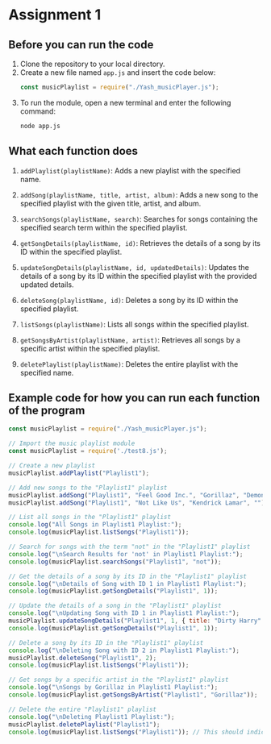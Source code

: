 # Assignment 1


## Before you can run the code

1. Clone the repository to your local directory.
2. Create a new file named `app.js` and insert the code below:
    ```javascript
    const musicPlaylist = require("./Yash_musicPlayer.js");
    ```
3. To run the module, open a new terminal and enter the following command:
    ```bash
    node app.js
    ```


## What each function does

1. `addPlaylist(playlistName)`: Adds a new playlist with the specified name.

2. `addSong(playlistName, title, artist, album)`: Adds a new song to the specified playlist with the given title, artist, and album.

3. `searchSongs(playlistName, search)`: Searches for songs containing the specified search term within the specified playlist.

4. `getSongDetails(playlistName, id)`: Retrieves the details of a song by its ID within the specified playlist.

5. `updateSongDetails(playlistName, id, updatedDetails)`: Updates the details of a song by its ID within the specified playlist with the provided updated details.

6. `deleteSong(playlistName, id)`: Deletes a song by its ID within the specified playlist.

7. `listSongs(playlistName)`: Lists all songs within the specified playlist.

8. `getSongsByArtist(playlistName, artist)`: Retrieves all songs by a specific artist within the specified playlist.

9. `deletePlaylist(playlistName)`: Deletes the entire playlist with the specified name.



## Example code for how you can run each function of the program


```javascript
const musicPlaylist = require("./Yash_musicPlayer.js");

// Import the music playlist module
const musicPlaylist = require('./test8.js');

// Create a new playlist
musicPlaylist.addPlaylist("Playlist1");

// Add new songs to the "Playlist1" playlist
musicPlaylist.addSong("Playlist1", "Feel Good Inc.", "Gorillaz", "Demon Days");
musicPlaylist.addSong("Playlist1", "Not Like Us", "Kendrick Lamar", "");

// List all songs in the "Playlist1" playlist
console.log("All Songs in Playlist1 Playlist:");
console.log(musicPlaylist.listSongs("Playlist1"));

// Search for songs with the term "not" in the "Playlist1" playlist
console.log("\nSearch Results for 'not' in Playlist1 Playlist:");
console.log(musicPlaylist.searchSongs("Playlist1", "not"));

// Get the details of a song by its ID in the "Playlist1" playlist
console.log("\nDetails of Song with ID 1 in Playlist1 Playlist:");
console.log(musicPlaylist.getSongDetails("Playlist1", 1));

// Update the details of a song in the "Playlist1" playlist
console.log("\nUpdating Song with ID 1 in Playlist1 Playlist:");
musicPlaylist.updateSongDetails("Playlist1", 1, { title: "Dirty Harry" });
console.log(musicPlaylist.getSongDetails("Playlist1", 1));

// Delete a song by its ID in the "Playlist1" playlist
console.log("\nDeleting Song with ID 2 in Playlist1 Playlist:");
musicPlaylist.deleteSong("Playlist1", 2);
console.log(musicPlaylist.listSongs("Playlist1"));

// Get songs by a specific artist in the "Playlist1" playlist
console.log("\nSongs by Gorillaz in Playlist1 Playlist:");
console.log(musicPlaylist.getSongsByArtist("Playlist1", "Gorillaz"));

// Delete the entire "Playlist1" playlist
console.log("\nDeleting Playlist1 Playlist:");
musicPlaylist.deletePlaylist("Playlist1");
console.log(musicPlaylist.listSongs("Playlist1")); // This should indicate the playlist does not exist

```